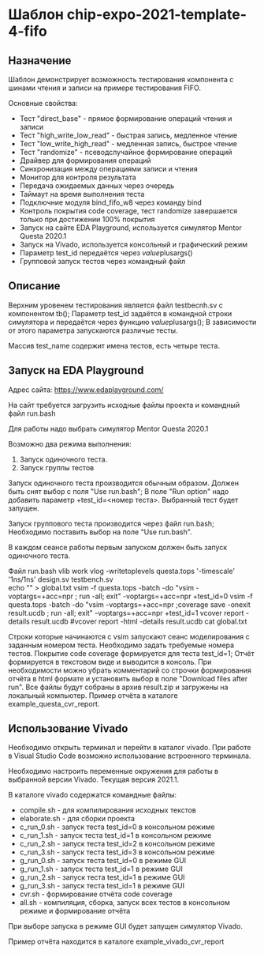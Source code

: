 # Шаблон chip-expo-2021-template-4-fifo

## Назначение

Шаблон демонстрирует возможность тестирования компонента с шинами чтения и записи на примере тестирования FIFO.

Основные свойства:

* Тест "direct_base" - прямое формирование операций чтения и записи
* Тест "high_write_low_read" - быстрая запись, медленное чтение
* Тест "low_write_high_read" - медленная запись, быстрое чтение
* Тест "randomize" - псеводслучайное формирование операций
* Драйвер для формирования операций
* Синхронизация между операциями записи и чтения
* Монитор для контроля результата
* Передача ожидаемых данных через очередь
* Таймаут на время выполнения теста
* Подключние модуля bind_fifo_w8 через команду bind
* Контроль покрытия code coverage, тест randomize завершается только при достижении 100% покрытия
* Запуск на сайте EDA Playground, используется симулятор Mentor Questa 2020.1
* Запуск на Vivado, используется консольный и графический режим
* Параметр test_id передаётся через $value$plusargs()
* Групповой запуск тестов через командный файл


## Описание

Верхним уровенем тестирования является файл testbecnh.sv с компонентом tb(); Параметр test_id задаётся в командной строки симулятора и передаётся через функцию $value$plusargs(); В зависимости от этого параметра запускаются различые тесты.

Массив test_name содержит имена тестов, есть четыре теста.

## Запуск на EDA Playground

Адрес сайта: https://www.edaplayground.com/

На сайт требуется загрузить исходные файлы проекта и командный файл run.bash

Для работы надо выбрать симулятор Mentor Questa 2020.1

Возможно два режима выполнения:
1. Запуск одиночного теста.
2. Запуск группы тестов

Запуск одиночного теста производится обычным образом. Должен быть снят выбор с поля "Use run.bash"; В поле  "Run option" надо добавить параметр +test_id=<номер теста>. Выбранный тест будет запущен.

Запуск группового теста производится через файл run.bash; Необходимо поставить выбор на поле "Use run.bash". 

В каждом сеансе работы первым запуском должен быть запуск одиночного теста.

Файл run.bash
    vlib work 
    vlog -writetoplevels questa.tops '-timescale' '1ns/1ns' design.sv testbench.sv  
    echo "" > global.txt
    vsim -f questa.tops  -batch -do "vsim -voptargs=+acc=npr ; run -all; exit" -voptargs=+acc=npr +test_id=0
    vsim -f questa.tops  -batch -do "vsim -voptargs=+acc=npr ;coverage save -onexit result.ucdb ; run -all; exit" -voptargs=+acc=npr +test_id=1
    vcover report -details result.ucdb
    #vcover report -html -details result.ucdb
    cat global.txt

Строки которые начинаются с vsim запускают сеанс моделирования с заданным номером теста. Необходимо задать требуемые номера тестов. Покрытие code coverage формируется для теста test_id=1; Отчёт формируется в текстовом виде и выводится в консоль. При необходимости можно убрать комментарий со строчки формирования отчёта в html формате и установить выбор в поле "Download files after run". Все файлы будут собраны в архив result.zip и загружены на локальный компьютер. Пример отчёта в каталоге example_questa_cvr_report.

## Использование Vivado

Необходимо открыть терминал и перейти в каталог vivado. При работе в Visual Studio Code возможно использование встроенного терминала.

Необходимо настроить переменные окружения для работы в выбранной версии Vivado. Текущая версия 2021.1.

В каталоге vivado содержатся командные файлы:

* compile.sh - для компилирования исходных текстов
* elaborate.sh - для сборки проекта
* c_run_0.sh - запуск теста test_id=0 в консольном режиме
* c_run_1.sh - запуск теста test_id=1 в консольном режиме
* c_run_2.sh - запуск теста test_id=2 в консольном режиме
* c_run_3.sh - запуск теста test_id=3 в консольном режиме
* g_run_0.sh - запуск теста test_id=0 в режиме GUI
* g_run_1.sh - запуск теста test_id=1 в режиме GUI
* g_run_2.sh - запуск теста test_id=1 в режиме GUI
* g_run_3.sh - запуск теста test_id=1 в режиме GUI
* cvr.sh - формирование отчёта code coverage
* all.sh - компиляция, сборка, запуск всех тестов в консольном режиме и формирование отчёта 

При выборе запуска в режиме GUI будет запущен симулятор Vivado. 

Пример отчёта находится в каталоге example_vivado_cvr_report
